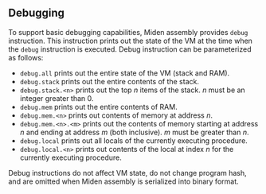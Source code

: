 ## Debugging
To support basic debugging capabilities, Miden assembly provides `debug` instruction. This instruction prints out the state of the VM at the time when the `debug` instruction is executed. Debug instruction can be parameterized as follows:

- `debug.all` prints out the entire state of the VM (stack and RAM).
- `debug.stack` prints out the entire contents of the stack.
- `debug.stack.<n>` prints out the top $n$ items of the stack. $n$ must be an integer greater than $0$.
- `debug.mem` prints out the entire contents of RAM.
- `debug.mem.<n>` prints out contents of memory at address $n$.
- `debug.mem.<n>.<m>` prints out the contents of memory starting at address $n$ and ending at address $m$ (both inclusive). $m$ must be greater than $n$.
- `debug.local` prints out all locals of the currently executing procedure.
- `debug.local.<n>` prints out contents of the local at index $n$ for the currently executing procedure.

Debug instructions do not affect VM state, do not change program hash, and are omitted when Miden assembly is serialized into binary format.